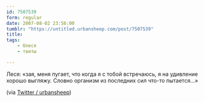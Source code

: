 ```yaml
---
id: 7507539
form: regular
date: 2007-08-02 23:56:00
tumblr: "https://untitled.urbansheep.com/post/7507539"
title:
tags:
    - Олеся
    - твиты

---
```


<p>Леся: «зая, меня пугает, что когда я с тобой встречаюсь, я на удивление хорошо выгляжу. Словно организм из последних сил что-то пытается&hellip;»</p>

<p>(via <a href="http://twitter.com/urbansheep/statuses/183157682">Twitter / urbansheep</a>)</p>

